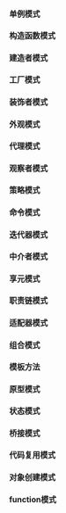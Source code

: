 #### 单例模式
#### 构造函数模式
#### 建造者模式
#### 工厂模式
#### 装饰者模式
#### 外观模式
#### 代理模式
#### 观察者模式
#### 策略模式
#### 命令模式
#### 迭代器模式
#### 中介者模式
#### 享元模式
#### 职责链模式
#### 适配器模式
#### 组合模式
#### 模板方法
#### 原型模式
#### 状态模式
#### 桥接模式
#### 代码复用模式
#### 对象创建模式
#### function模式